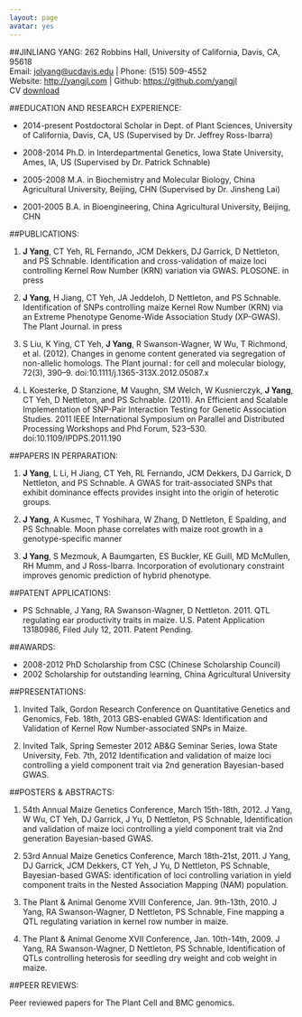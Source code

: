```yaml
---
layout: page
avatar: yes
---
```


##JINLIANG YANG:
262 Robbins Hall, University of California, Davis, CA, 95618  
Email: jolyang@ucdavis.edu | Phone: (515) 509-4552   
Website: http://yangjl.com | Github: https://github.com/yangjl  
CV [download](https://github.com/yangjl/yangjl.github.com/blob/master/CV_Yang_2016.pdf)  

##EDUCATION AND RESEARCH EXPERIENCE: 
* 2014-present Postdoctoral Scholar in Dept. of Plant Sciences, University of California, Davis, CA, US (Supervised by Dr. Jeffrey Ross-Ibarra)

* 2008-2014	Ph.D. in Interdepartmental Genetics, Iowa State University, Ames, IA, US (Supervised by Dr. Patrick Schnable)

* 2005-2008	M.A. in Biochemistry and Molecular Biology, China Agricultural University, Beijing, CHN (Supervised by Dr. Jinsheng Lai)

* 2001-2005	B.A. in Bioengineering, China Agricultural University, Beijing, CHN

 
##PUBLICATIONS:
1. **J Yang**, CT Yeh, RL Fernando, JCM Dekkers, DJ Garrick, D Nettleton, and PS Schnable. Identification and cross-validation of maize loci controlling Kernel Row Number (KRN) variation via GWAS. PLOSONE. in press

2. **J Yang**, H Jiang, CT Yeh, JA Jeddeloh, D Nettleton, and PS Schnable. Identification of SNPs controlling maize Kernel Row Number (KRN) via an Extreme Phenotype Genome-Wide Association Study (XP-GWAS). The Plant Journal. in press

3. S Liu, K Ying, CT Yeh, **J Yang**, R Swanson-Wagner, W Wu, T Richmond, et al. (2012). Changes in genome content generated via segregation of non-allelic homologs. The Plant journal : for cell and molecular biology, 72(3), 390–9. doi:10.1111/j.1365-313X.2012.05087.x

4. L Koesterke, D Stanzione, M Vaughn, SM Welch, W Kusnierczyk, **J Yang**, CT Yeh, D Nettleton, and PS Schnable. (2011). An Efficient and Scalable Implementation of SNP-Pair Interaction Testing for Genetic Association Studies. 2011 IEEE International Symposium on Parallel and Distributed Processing Workshops and Phd Forum, 523–530. doi:10.1109/IPDPS.2011.190

##PAPERS IN PERPARATION:
1. **J Yang**, L Li, H Jiang, CT Yeh, RL Fernando, JCM Dekkers, DJ Garrick, D Nettleton, and PS Schnable. A GWAS for trait-associated SNPs that exhibit dominance effects provides insight into the origin of heterotic groups.

2. **J Yang**, A Kusmec, T Yoshihara, W Zhang, D Nettleton, E Spalding, and PS Schnable. Moon phase correlates with maize root growth in a genotype-specific manner

3. **J Yang**, S Mezmouk, A Baumgarten, ES Buckler, KE Guill, MD McMullen, RH Mumm, and J Ross-Ibarra. Incorporation of evolutionary constraint improves genomic prediction of hybrid phenotype.

##PATENT APPLICATIONS:
* PS Schnable, J Yang, RA Swanson-Wagner, D Nettleton. 2011. QTL regulating ear productivity traits in maize. U.S. Patent Application 13180986, Filed July 12, 2011. Patent Pending.

##AWARDS:
* 2008-2012	PhD Scholarship from CSC (Chinese Scholarship Council)
* 2002	Scholarship for outstanding learning, China Agricultural University


##PRESENTATIONS:
1. Invited Talk, Gordon Research Conference on Quantitative Genetics and Genomics, Feb. 18th, 2013
GBS-enabled GWAS: Identification and Validation of Kernel Row Number-associated SNPs in Maize.

2. Invited Talk, Spring Semester 2012 AB&G Seminar Series, Iowa State University, Feb. 7th, 2012
Identification and validation of maize loci controlling a yield component trait via 2nd generation Bayesian-based GWAS.

##POSTERS & ABSTRACTS:
1. 54th Annual Maize Genetics Conference, March 15th-18th, 2012.
J Yang, W Wu, CT Yeh, DJ Garrick, J Yu, D Nettleton, PS Schnable, Identification and validation of maize loci controlling a yield component trait via 2nd generation Bayesian-based GWAS.

2. 53rd Annual Maize Genetics Conference, March 18th-21st, 2011.
J Yang, DJ Garrick, JCM Dekkers, CT Yeh, J Yu, D Nettleton, PS Schnable, Bayesian-based GWAS: identification of loci controlling variation in yield component traits in the Nested Association Mapping (NAM) population.

3. The Plant & Animal Genome XVIII Conference, Jan. 9th-13th, 2010.
J Yang, RA Swanson-Wagner, D Nettleton, PS Schnable, Fine mapping a QTL regulating variation in kernel row number in maize.

4. The Plant & Animal Genome XVII Conference, Jan. 10th-14th, 2009.
J Yang, RA Swanson-Wagner, D Nettleton, PS Schnable, Identification of QTLs controlling heterosis for seedling dry weight and cob weight in maize.

##PEER REVIEWS:

Peer reviewed papers for The Plant Cell and BMC genomics.